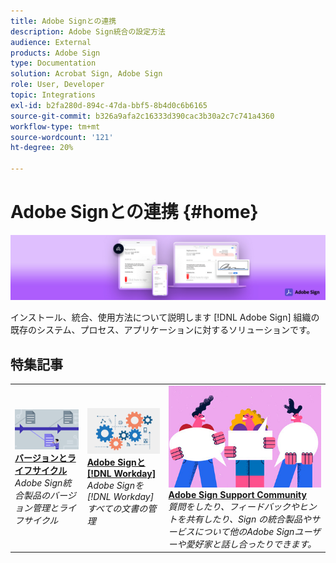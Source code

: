 ```yaml
---
title: Adobe Signとの連携
description: Adobe Sign統合の設定方法
audience: External
products: Adobe Sign
type: Documentation
solution: Acrobat Sign, Adobe Sign
role: User, Developer
topic: Integrations
exl-id: b2fa280d-894c-47da-bbf5-8b4d0c6b6165
source-git-commit: b326a9afa2c16333d390cac3b30a2c7c741a4360
workflow-type: tm+mt
source-wordcount: '121'
ht-degree: 20%

---
```


# Adobe Signとの連携 {#home}

![バナー](images/sign-banner.png)

インストール、統合、使用方法について説明します [!DNL Adobe Sign] 組織の既存のシステム、プロセス、アプリケーションに対するソリューションです。

## 特集記事

<table style="table-layout:fixed">
<tr>
  <td>
    <a href="versions.md">
    <img alt="リード" src="images/versions.png"/>
    </a>
    <div>
    <a href="versions.md"><strong>バージョンとライフサイクル</strong></a>
    </div>
    <em>Adobe Sign統合製品のバージョン管理とライフサイクル</em>
    <br>
  </td>
  <td>
    <a href="workday/tutorial-video.md">
    <img alt="Adobe Signと [!DNL Workday]" src="images/wd-integration.png"/>
    </a>
    <div>
    <a href="workday/tutorial-video.md"><strong>Adobe Signと [!DNL Workday]</strong></a>
    </div>
    <em>Adobe Signを [!DNL Workday] すべての文書の管理</em>
  </td>
  <td>
    <a href="https://community.adobe.com/t5/adobe-sign/bd-p/adobe-sign?page=1&amp;sort=latest_replies&amp;filter=all">
    <img alt="Adobe Sign Support Community" src="images/sign-forum.png"/>
    </a>
    <div>
    <a href="https://community.adobe.com/t5/adobe-sign/bd-p/adobe-sign?page=1&amp;sort=latest_replies&amp;filter=all"><strong>Adobe Sign Support Community</strong></a>
    </div>
    <em>質問をしたり、フィードバックやヒントを共有したり、Sign の統合製品やサービスについて他のAdobe Signユーザーや愛好家と話し合ったりできます。</em>
    <br>
  </td>
</tr>
</table>
